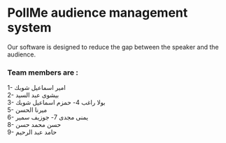 # PollMe audience management system 


 Our software is designed to reduce the gap between the speaker and the audience.


### Team members are :     
  1- امير اسماعيل شوبك    
  2- بيشوى عبد السيد       
  3- بولا راغب 
  4- حمزم اسماعيل شوبك     
  5- ميرنا الحسن   
  6- يمنى مجدى
  7- جوزيف سمير      
  8- حسن محمد حسن     
  9- حامد عبد الرحيم    

